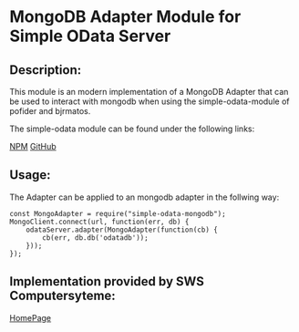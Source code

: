 # MongoDB Adapter Module for Simple OData Server 

## Description:
This module is an modern implementation of a MongoDB Adapter that can be used to interact with mongodb when using the simple-odata-module of pofider and bjrmatos.

The simple-odata module can be found under the following links:

[NPM](https://www.npmjs.com/package/simple-odata-server)
[GitHub](https://github.com/pofider/node-simple-odata-server#readme)

## Usage:
The Adapter can be applied to an mongodb adapter in the follwing way:

    const MongoAdapter = require("simple-odata-mongodb");
    MongoClient.connect(url, function(err, db) {
		odataServer.adapter(MongoAdapter(function(cb) { 
			cb(err, db.db('odatadb')); 
		})); 
	});


## Implementation provided by SWS Computersyteme:
[HomePage](https://www.sws.de/)
